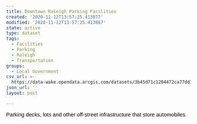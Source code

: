 ```yaml
---
title: Downtown Raleigh Parking Facilities
created: '2020-11-12T13:57:25.413877'
modified: '2020-11-12T13:57:25.413887'
state: active
type: dataset
tags:
  - Facilities
  - Parking
  - Raleigh
  - Transportation
groups:
  - Local Government
csv_url: >-
  https://data-wake.opendata.arcgis.com/datasets/3b45d71c1204472ca77dd14636b010a8_0.csv?outSR=%7B%22latestWkid%22%3A2264%2C%22wkid%22%3A102719%7D
json_url: ''
layout: post

---
```

<span style='margin: 0px; color: black; font-family: &quot;Calibri&quot;,sans-serif; font-size: 11pt;'>Parking
decks, lots and other off-street infrast<font color='#000000'>ructure that </font></span><span style='margin: 0px; font-family: &quot;Calibri&quot;,sans-serif; font-size: 11pt;'><font color='#000000'>store</font></span><span style='margin: 0px; color: black; font-family: &quot;Calibri&quot;,sans-serif; font-size: 11pt;'><font color='#000000'> automobiles</font>.</span>
